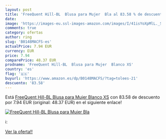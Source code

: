 ```yaml
---
layout: post
title: 'FreeQuent Hill-BL  Blusa para Mujer  Bla al 83.58 % de descuento'
date: 
image: 'https://images-eu.ssl-images-amazon.com/images/I/41isYoXpMlL._SL200_.jpg'
comments: true
category: ofertas
author: ring
slug: 'B0148MACFS-es'
actualPrice: 7.94 EUR
currency: EUR
price: 7.94
comparePrice: 48.37 EUR
prodname: 'FreeQuent Hill-BL  Blusa para Mujer  Blanco XS'
country: 'es'
flag: '🇪🇸'
buyurl: 'https://www.amazon.es/dp/B0148MACFS/?tag=tolees-21'
descuento: '83.58'
---
```


Está [FreeQuent Hill-BL  Blusa para Mujer  Blanco XS](https://www.amazon.es/dp/B0148MACFS/?tag=tolees-21) con 83.58 de descuento por 7.94 EUR (original: 48.37 EUR) en el siguiente enlace!

[![FreeQuent Hill-BL  Blusa para Mujer  Bla](https://images-eu.ssl-images-amazon.com/images/I/41isYoXpMlL._SL200_.jpg)](https://www.amazon.es/dp/B0148MACFS/?tag=tolees-21)

ℹ️:


[Ver la oferta!!](https://www.amazon.es/dp/B0148MACFS/?tag=tolees-21)
